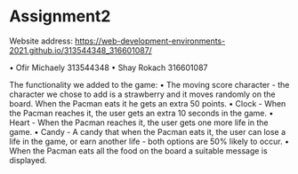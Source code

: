 # Assignment2

Website address: 
https://web-development-environments-2021.github.io/313544348_316601087/

•	Ofir Michaely 313544348
•	Shay Rokach 316601087

The functionality we added to the game:
•	The moving score character - the character we chose to add is a strawberry and it moves randomly on the board. When the Pacman eats it he gets an extra 50 points.
•	Clock - When the Pacman reaches it, the user gets an extra 10 seconds in the game.
•	Heart - When the Pacman reaches it, the user gets one more life in the game.
•	Candy - A candy that when the Pacman eats it, the user can lose a life in the game, or earn another life - both options are 50% likely to occur.
•	When the Pacman eats all the food on the board a suitable message is displayed.

